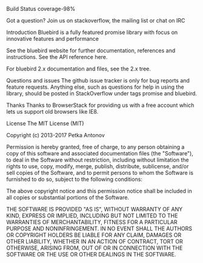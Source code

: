 Build Status coverage-98%

Got a question? Join us on stackoverflow, the mailing list or chat on IRC

Introduction
Bluebird is a fully featured promise library with focus on innovative features and performance

See the bluebird website for further documentation, references and instructions. See the API reference here.

For bluebird 2.x documentation and files, see the 2.x tree.

Questions and issues
The github issue tracker is only for bug reports and feature requests. Anything else, such as questions for help in using the library, should be posted in StackOverflow under tags promise and bluebird.

Thanks
Thanks to BrowserStack for providing us with a free account which lets us support old browsers like IE8.

License
The MIT License (MIT)

Copyright (c) 2013-2017 Petka Antonov

Permission is hereby granted, free of charge, to any person obtaining a copy of this software and associated documentation files (the "Software"), to deal in the Software without restriction, including without limitation the rights to use, copy, modify, merge, publish, distribute, sublicense, and/or sell copies of the Software, and to permit persons to whom the Software is furnished to do so, subject to the following conditions:

The above copyright notice and this permission notice shall be included in all copies or substantial portions of the Software.

THE SOFTWARE IS PROVIDED "AS IS", WITHOUT WARRANTY OF ANY KIND, EXPRESS OR IMPLIED, INCLUDING BUT NOT LIMITED TO THE WARRANTIES OF MERCHANTABILITY, FITNESS FOR A PARTICULAR PURPOSE AND NONINFRINGEMENT. IN NO EVENT SHALL THE AUTHORS OR COPYRIGHT HOLDERS BE LIABLE FOR ANY CLAIM, DAMAGES OR OTHER LIABILITY, WHETHER IN AN ACTION OF CONTRACT, TORT OR OTHERWISE, ARISING FROM, OUT OF OR IN CONNECTION WITH THE SOFTWARE OR THE USE OR OTHER DEALINGS IN THE SOFTWARE.